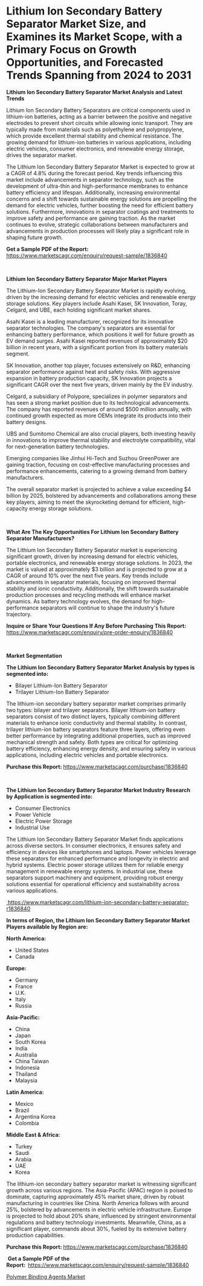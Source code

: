 <p><h1>Lithium Ion Secondary Battery Separator Market Size, and Examines its Market Scope, with a Primary Focus on Growth Opportunities, and Forecasted Trends Spanning from 2024 to 2031</h1></p><p><strong>Lithium Ion Secondary Battery Separator Market Analysis and Latest Trends</strong></p>
<p><p>Lithium Ion Secondary Battery Separators are critical components used in lithium-ion batteries, acting as a barrier between the positive and negative electrodes to prevent short circuits while allowing ionic transport. They are typically made from materials such as polyethylene and polypropylene, which provide excellent thermal stability and chemical resistance. The growing demand for lithium-ion batteries in various applications, including electric vehicles, consumer electronics, and renewable energy storage, drives the separator market.</p><p>The Lithium Ion Secondary Battery Separator Market is expected to grow at a CAGR of 4.8% during the forecast period. Key trends influencing this market include advancements in separator technology, such as the development of ultra-thin and high-performance membranes to enhance battery efficiency and lifespan. Additionally, increasing environmental concerns and a shift towards sustainable energy solutions are propelling the demand for electric vehicles, further boosting the need for efficient battery solutions. Furthermore, innovations in separator coatings and treatments to improve safety and performance are gaining traction. As the market continues to evolve, strategic collaborations between manufacturers and advancements in production processes will likely play a significant role in shaping future growth.</p></p>
<p><strong>Get a Sample PDF of the Report:&nbsp;</strong> <a href="https://www.marketscagr.com/enquiry/request-sample/1836840?utm_campaign=1789&utm_medium=2&utm_source=Github&utm_content=ia&utm_term=31122024&utm_id=lithium-ion-secondary-battery-separator">https://www.marketscagr.com/enquiry/request-sample/1836840</a></p>
<p>&nbsp;</p>
<p><strong>Lithium Ion Secondary Battery Separator Major Market Players</strong></p>
<p><p>The Lithium-Ion Secondary Battery Separator Market is rapidly evolving, driven by the increasing demand for electric vehicles and renewable energy storage solutions. Key players include Asahi Kasei, SK Innovation, Toray, Celgard, and UBE, each holding significant market shares.</p><p>Asahi Kasei is a leading manufacturer, recognized for its innovative separator technologies. The company's separators are essential for enhancing battery performance, which positions it well for future growth as EV demand surges. Asahi Kasei reported revenues of approximately $20 billion in recent years, with a significant portion from its battery materials segment.</p><p>SK Innovation, another top player, focuses extensively on R&D, enhancing separator performance against heat and safety risks. With aggressive expansion in battery production capacity, SK Innovation projects a significant CAGR over the next five years, driven mainly by the EV industry.</p><p>Celgard, a subsidiary of Polypore, specializes in polymer separators and has seen a strong market position due to its technological advancements. The company has reported revenues of around $500 million annually, with continued growth expected as more OEMs integrate its products into their battery designs.</p><p>UBS and Sumitomo Chemical are also crucial players, both investing heavily in innovations to improve thermal stability and electrolyte compatibility, vital for next-generation battery technologies.</p><p>Emerging companies like Jinhui Hi-Tech and Suzhou GreenPower are gaining traction, focusing on cost-effective manufacturing processes and performance enhancements, catering to a growing demand from battery manufacturers.</p><p>The overall separator market is projected to achieve a value exceeding $4 billion by 2025, bolstered by advancements and collaborations among these key players, aiming to meet the skyrocketing demand for efficient, high-capacity energy storage solutions.</p></p>
<p>&nbsp;</p>
<p><strong>What Are The Key Opportunities For Lithium Ion Secondary Battery Separator Manufacturers?</strong></p>
<p><p>The Lithium Ion Secondary Battery Separator market is experiencing significant growth, driven by increasing demand for electric vehicles, portable electronics, and renewable energy storage solutions. In 2023, the market is valued at approximately $3 billion and is projected to grow at a CAGR of around 10% over the next five years. Key trends include advancements in separator materials, focusing on improved thermal stability and ionic conductivity. Additionally, the shift towards sustainable production processes and recycling methods will enhance market dynamics. As battery technology evolves, the demand for high-performance separators will continue to shape the industry's future trajectory.</p></p>
<p><strong>Inquire or Share Your Questions If Any Before Purchasing This Report:</strong> <a href="https://www.marketscagr.com/enquiry/pre-order-enquiry/1836840?utm_campaign=1789&utm_medium=2&utm_source=Github&utm_content=ia&utm_term=31122024&utm_id=lithium-ion-secondary-battery-separator">https://www.marketscagr.com/enquiry/pre-order-enquiry/1836840</a></p>
<p>&nbsp;</p>
<p><strong>Market Segmentation</strong></p>
<p><strong>The Lithium Ion Secondary Battery Separator Market Analysis by types is segmented into:</strong></p>
<p><ul><li>Bilayer Lithium-Ion Battery Separator</li><li>Trilayer Lithium-Ion Battery Separator</li></ul></p>
<p><p>The lithium-ion secondary battery separator market comprises primarily two types: bilayer and trilayer separators. Bilayer lithium-ion battery separators consist of two distinct layers, typically combining different materials to enhance ionic conductivity and thermal stability. In contrast, trilayer lithium-ion battery separators feature three layers, offering even better performance by integrating additional properties, such as improved mechanical strength and safety. Both types are critical for optimizing battery efficiency, enhancing energy density, and ensuring safety in various applications, including electric vehicles and portable electronics.</p></p>
<p><strong>Purchase this Report:&nbsp;</strong><a href="https://www.marketscagr.com/purchase/1836840?utm_campaign=1789&utm_medium=2&utm_source=Github&utm_content=ia&utm_term=31122024&utm_id=lithium-ion-secondary-battery-separator">https://www.marketscagr.com/purchase/1836840</a></p>
<p>&nbsp;</p>
<p><strong>The Lithium Ion Secondary Battery Separator Market Industry Research by Application is segmented into:</strong></p>
<p><ul><li>Consumer Electronics</li><li>Power Vehicle</li><li>Electric Power Storage</li><li>Industrial Use</li></ul></p>
<p><p>The Lithium Ion Secondary Battery Separator Market finds applications across diverse sectors. In consumer electronics, it ensures safety and efficiency in devices like smartphones and laptops. Power vehicles leverage these separators for enhanced performance and longevity in electric and hybrid systems. Electric power storage utilizes them for reliable energy management in renewable energy systems. In industrial use, these separators support machinery and equipment, providing robust energy solutions essential for operational efficiency and sustainability across various applications.</p></p>
<p><a href="https://www.marketscagr.com/lithium-ion-secondary-battery-separator-r1836840?utm_campaign=1789&utm_medium=2&utm_source=Github&utm_content=ia&utm_term=31122024&utm_id=lithium-ion-secondary-battery-separator">&nbsp;https://www.marketscagr.com/lithium-ion-secondary-battery-separator-r1836840</a></p>
<p><strong>In terms of Region, the Lithium Ion Secondary Battery Separator Market Players available by Region are:</strong></p>
<p>
    <p> <strong> North America: </strong>
        <ul>
            <li>United States</li>
            <li>Canada</li>
        </ul>
        </p> 
    <p> <strong> Europe: </strong>
        <ul>
            <li>Germany</li>
            <li>France</li>
            <li>U.K.</li>
            <li>Italy</li>
            <li>Russia</li>
        </ul>
        </p> 
    <p> <strong> Asia-Pacific: </strong>
        <ul>
            <li>China</li>
            <li>Japan</li>
            <li>South Korea</li>
            <li>India</li>
            <li>Australia</li>
            <li>China Taiwan</li>
            <li>Indonesia</li>
            <li>Thailand</li>
            <li>Malaysia</li>
        </ul>
        </p> 
    <p> <strong> Latin America: </strong>
        <ul>
            <li>Mexico</li>
            <li>Brazil</li>
            <li>Argentina Korea</li>
            <li>Colombia</li>
        </ul>
        </p> 
    <p> <strong> Middle East & Africa: </strong>
        <ul>
            <li>Turkey</li>
            <li>Saudi</li>
            <li>Arabia</li>
            <li>UAE</li>
            <li>Korea</li>
        </ul>
    </p>
    </p>
<p><p>The lithium-ion secondary battery separator market is witnessing significant growth across various regions. The Asia-Pacific (APAC) region is poised to dominate, capturing approximately 45% market share, driven by robust manufacturing in countries like China. North America follows with around 25%, bolstered by advancements in electric vehicle infrastructure. Europe is projected to hold about 20% share, influenced by stringent environmental regulations and battery technology investments. Meanwhile, China, as a significant player, commands about 30%, fueled by its extensive battery production capabilities.</p></p>
<p><strong>Purchase this Report: </strong><a href="https://www.marketscagr.com/purchase/1836840?utm_campaign=1789&utm_medium=2&utm_source=Github&utm_content=ia&utm_term=31122024&utm_id=lithium-ion-secondary-battery-separator">https://www.marketscagr.com/purchase/1836840</a></p>
<p>&nbsp;<strong>Get a Sample PDF of the Report:&nbsp;&nbsp;</strong><a href="https://www.marketscagr.com/enquiry/request-sample/1836840?utm_campaign=1789&utm_medium=2&utm_source=Github&utm_content=ia&utm_term=31122024&utm_id=lithium-ion-secondary-battery-separator">https://www.marketscagr.com/enquiry/request-sample/1836840</a></p>
<p><strong></strong></p>
<p><p><a href="https://github.com/XavierTyler76/Market-Research-Report-List-1/blob/main/polymer-binding-agents-market.md?utm_campaign=1789&utm_medium=2&utm_source=Github&utm_content=ia&utm_term=31122024&utm_id=lithium-ion-secondary-battery-separator">Polymer Binding Agents Market</a></p></p>